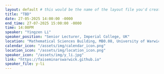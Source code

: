 ```yaml
---
layout: default # this would be the name of the layout file you'd create for events
title: "TBD"
date: 27-05-2025 14:00:00 -0000
end_time: 27-07-2025 15:00:00 -0000
time: 14:00PM
speaker: "Yingzen Li"
speaker_position: "Senior Lecturer, Imperial College, UK"
location: "Mathematical Sciences Building, MB0.08, University of Warwick, Coventry, UK"
calendar_icon: "/assets/img/calendar_icon.png"
location_icon: "/assets/img/location_icon.png"
speaker_icon: "/assets/img/y_li.jpg"
link: "https://faiseminarswarwick.github.io"
speaker_file: y-li
---
```


